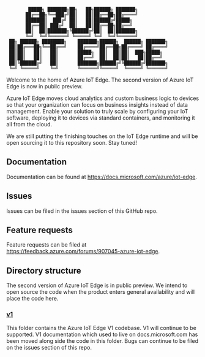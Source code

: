 
```
        █████╗ ███████╗██╗   ██╗██████╗ ███████╗
       ██╔══██╗╚══███╔╝██║   ██║██╔══██╗██╔════╝
       ███████║  ███╔╝ ██║   ██║██████╔╝█████╗
       ██╔══██║ ███╔╝  ██║   ██║██╔══██╗██╔══╝
       ██║  ██║███████╗╚██████╔╝██║  ██║███████╗
       ╚═╝  ╚═╝╚══════╝ ╚═════╝ ╚═╝  ╚═╝╚══════╝
 ██╗ ██████╗ ████████╗    ███████╗██████╗  ██████╗ ███████╗
 ██║██╔═══██╗╚══██╔══╝    ██╔════╝██╔══██╗██╔════╝ ██╔════╝
 ██║██║   ██║   ██║       █████╗  ██║  ██║██║  ███╗█████╗
 ██║██║   ██║   ██║       ██╔══╝  ██║  ██║██║   ██║██╔══╝
 ██║╚██████╔╝   ██║       ███████╗██████╔╝╚██████╔╝███████╗
 ╚═╝ ╚═════╝    ╚═╝       ╚══════╝╚═════╝  ╚═════╝ ╚══════╝
```

Welcome to the home of Azure IoT Edge. The second version of Azure IoT Edge is now in public preview.

Azure IoT Edge moves cloud analytics and custom business logic to devices so that your organization can focus on business insights instead of data management. Enable your solution to truly scale by configuring your IoT software, deploying it to devices via standard containers, and monitoring it all from the cloud.

We are still putting the finishing touches on the IoT Edge runtime and will be open sourcing it to this repository soon. Stay tuned!

## Documentation
Documentation can be found at https://docs.microsoft.com/azure/iot-edge.

## Issues
Issues can be filed in the issues section of this GitHub repo.

## Feature requests
Feature requests can be filed at https://feedback.azure.com/forums/907045-azure-iot-edge. 

## Directory structure
The second version of Azure IoT Edge is in public preview. We intend to open source the code when the product enters general availability and will place the code here.

### [v1](v1/README.md)
This folder contains the Azure IoT Edge V1 codebase. V1 will continue to be supported. V1 documentation which used to live on docs.microsoft.com has been moved along side the code in this folder. Bugs can continue to be filed on the issues section of this repo.
